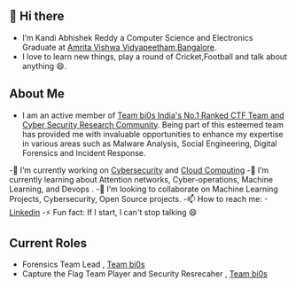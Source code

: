 ## 👋 Hi there
-  I’m Kandi Abhishek Reddy a Computer Science and Electronics Graduate at [Amrita Vishwa Vidyapeetham,Bangalore](https://www.amrita.edu/).
-  I love to learn new things, play a round of Cricket,Football and talk about anything 😄.
## About Me
- I am an active member of [Team bi0s  India's No.1 Ranked CTF Team and Cyber Security Research Community](https://bi0s.in/). Being part of this esteemed team has provided me with invaluable opportunities to enhance my expertise in various areas such as Malware Analysis, Social Engineering, Digital Forensics and Incident Response.
  
-🔭 I’m currently working on [Cybersecurity](https://cloud.google.com/security/gcat) and [Cloud Computing](https://cloud.google.com/)
-🌱 I’m currently learning about Attention networks, Cyber-operations, Machine Learning, and Devops .
-👯 I’m looking to collaborate on Machine Learning Projects, Cybersecurity, Open Source projects.
-📫 How to reach me:
-[Linkedin](https://www.linkedin.com/in/kandiabhishek08/)
-⚡ Fun fact: If I start, I can't stop talking 😄

## Current Roles  
- Forensics Team Lead , [Team bi0s](https://bi0s.in/)
- Capture the Flag Team Player and Security Resrecaher , [Team bi0s](https://bi0s.in/)

<!---
AbhishekKandi83/AbhishekKandi83 is a ✨ special ✨ repository because its `README.md` (this file) appears on your GitHub profile.
You can click the Preview link to take a look at your changes.
--->


